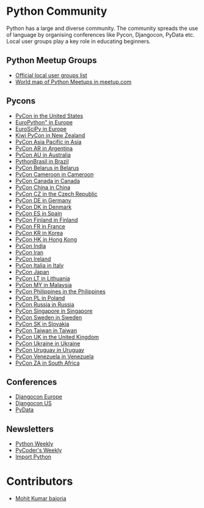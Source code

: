 Python Community
================

Python has a large and diverse community. The community spreads the use of language by organising conferences like Pycon, Djangocon, PyData etc. Local user groups play a key role in educating beginners.

Python Meetup Groups
--------------------

* [Official local user groups list](https://wiki.python.org/moin/LocalUserGroups)
* [World map of Python Meetups in meetup.com](http://python.meetup.com/)

Pycons
------

* [PyCon in the United States](http://us.pycon.org/)
* [EuroPython" in Europe](http://www.europython.eu/)
* [EuroSciPy in Europe](http://www.euroscipy.org/)
* [Kiwi PyCon in New Zealand](http://nz.pycon.org/)
* [PyCon Asia Pacific in Asia](http://apac.pycon.org/)
* [PyCon AR in Argentina](http://ar.pycon.org/)
* [PyCon AU in Australia](http://au.pycon.org/)
* [PythonBrasil in Brazil](http://www.pythonbrasil.org.br/)
* [PyCon Belarus in Belarus](http://by.pycon.org/)
* [PyCon Cameroon in Cameroon](http://pyconcameroon.org/)
* [PyCon Canada in Canada](http://www.pycon.ca/)
* [PyCon China in China](http://cn.pycon.org/)
* [PyCon CZ in the Czech Republic](http://cz.pycon.org/)
* [PyCon DE in Germany](http://de.pycon.org/)
* [PyCon DK in Denmark](http://pycon.dk/)
* [PyCon ES in Spain](http://www.es.pycon.org/)
* [PyCon Finland in Finland](http://fi.pycon.org/)
* [PyCon FR in France](http://fr.pycon.org/)
* [PyCon KR in Korea](http://www.pycon.kr/)
* [PyCon HK in Hong Kong](http://www.pycon.hk/)
* [PyCon India](http://in.pycon.org/)
* [PyCon Iran](http://www.pycon.ir/)
* [PyCon Ireland](http://python.ie/pyconireland)
* [PyCon Italia in Italy](http://www.pycon.it/)
* [PyCon Japan](http://jp.pycon.org/)
* [PyCon LT in Lithuania](http://pycon.lt/)
* [PyCon MY in Malaysia](http://www.pycon.my/)
* [PyCon Philippines in the Philippines](http://ph.pycon.org/)
* [PyCon PL in Poland](http://pl.pycon.org/)
* [PyCon Russia in Russia](http://pycon.ru/)
* [PyCon Singapore in Singapore](https://pycon.sg/)
* [PyCon Sweden in Sweden](http://www.pycon.se/)
* [PyCon SK in Slovakia](http://sk.pycon.org/)
* [PyCon Taiwan in Taiwan](http://tw.pycon.org/)
* [PyCon UK in the United Kingdom](http://pyconuk.org/)
* [PyCon Ukraine in Ukraine](http://ua.pycon.org/)
* [PyCon Uruguay in Uruguay](http://pycon.python.org.uy/)
* [PyCon Venezuela in Venezuela](http://ve.pycon.org/)
* [PyCon ZA in South Africa](http://za.pycon.org/)


Conferences
-----------

* [Djangocon Europe](https://2016.djangocon.eu/)
* [Djangocon US](https://2015.djangocon.us/)
* [PyData](http://pydata.org/)

Newsletters
-----------

* [Python Weekly](http://www.pythonweekly.com/)
* [PyCoder's Weekly](http://pycoders.com/)
* [Import Python](http://importpython.com/)

Contributors
============

* [Mohit Kumar bajoria](https://github.com/mbj36)